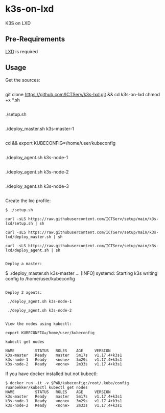 # k3s-on-lxd

K3S on LXD 

## Pre-Requirements

[LXD](https://linuxcontainers.org/lxd/getting-started-cli/) is required

## Usage

Get the sources:

```
```
git clone https://github.com/ICTServ/k3s-lxd.git && cd k3s-on-lxd
chmod +x *.sh
```
```
./setup.sh
```
```
./deploy_master.sh k3s-master-1
```
```
cd && export KUBECONFIG=/home/user/kubeconfig
```
```
./deploy_agent.sh k3s-node-1
```
```
./deploy_agent.sh k3s-node-2
```
```
./deploy_agent.sh k3s-node-3
```

```
Create the lxc profile:

```
$ ./setup.sh
```

```
curl -sLS https://raw.githubusercontent.com/ICTServ/setup/main/k3s-lxd/setup.sh | sh
```
```
curl -sLS https://raw.githubusercontent.com/ICTServ/setup/main/k3s-lxd/deploy_master.sh | sh
```
```
curl -sLS https://raw.githubusercontent.com/ICTServ/setup/main/k3s-lxd/deploy_agent.sh | sh
```
```

Deploy a master:

```
$ ./deploy_master.sh k3s-master
...
[INFO]  systemd: Starting k3s
writing config to /home/user/kubeconfig
```

Deploy 2 agents:

```
```
 ./deploy_agent.sh k3s-node-1
 ```
```
 ./deploy_agent.sh k3s-node-2
```
```

View the nodes using kubectl:

```
```
export KUBECONFIG=/home/user/kubeconfig
```
```
kubectl get nodes
```
```
NAME         STATUS   ROLES    AGE     VERSION
k3s-master   Ready    master   5m17s   v1.17.4+k3s1
k3s-node-1   Ready    <none>   3m29s   v1.17.4+k3s1
k3s-node-2   Ready    <none>   2m33s   v1.17.4+k3s1
```

If you have docker installed but not kubectl:

```
$ docker run -it -v $PWD/kubeconfig:/root/.kube/config ruanbekker/kubectl kubectl get nodes
NAME         STATUS   ROLES    AGE     VERSION
k3s-master   Ready    master   5m17s   v1.17.4+k3s1
k3s-node-1   Ready    <none>   3m29s   v1.17.4+k3s1
k3s-node-2   Ready    <none>   2m33s   v1.17.4+k3s1
```
